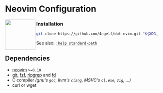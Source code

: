 # Neovim Configuration

<img height="100" align="left" src="https://cdn.jsdelivr.net/gh/devicons/devicon@latest/icons/neovim/neovim-original.svg">

### Installation

```sh
git clone https://github.com/4ngelf/dot-nvim.git "${XDG_CONFIG_HOME:-$HOME/.config}/nvim"
```

See also: [`:help standard-path`](https://neovim.io/doc/user/starting.html#_standard-paths)

## Dependencies

- [neovim] `>=0.10`
- [git], [fzf], [ripgrep] and [fd]
- C compiler *(gnu's `gcc`, llvm's `clang`, MSVC's `cl.exe`, `zig`, ...)*
- curl or wget

[neovim]: https://neovim.io/
[git]: https://git-scm.com/
[fzf]: https://github.com/junegunn/fzf
[ripgrep]: https://github.com/BurntSushi/ripgrep
[fd]: https://github.com/sharkdp/fd
